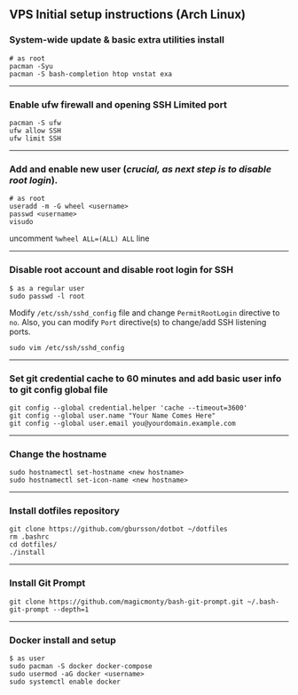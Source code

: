 ## VPS Initial setup instructions (Arch Linux)

### System-wide update & basic extra utilities install
```
# as root
pacman -Syu
pacman -S bash-completion htop vnstat exa
```

---

### Enable ufw firewall and opening SSH Limited port
```
pacman -S ufw
ufw allow SSH
ufw limit SSH
```

---

### Add and enable new user (_crucial, as next step is to disable root login_).
```
# as root
useradd -m -G wheel <username>
passwd <username>
visudo
```
uncomment `%wheel ALL=(ALL) ALL` line

---

### Disable root account and disable root login for SSH
```
$ as a regular user
sudo passwd -l root
```
Modify `/etc/ssh/sshd_config` file and change `PermitRootLogin` directive to `no`.
Also, you can modify `Port` directive(s) to change/add SSH listening ports.

```
sudo vim /etc/ssh/sshd_config
```

---

### Set git credential cache to 60 minutes and add basic user info to git config global file
```
git config --global credential.helper 'cache --timeout=3600'
git config --global user.name "Your Name Comes Here"
git config --global user.email you@yourdomain.example.com
```

---

### Change the hostname
```
sudo hostnamectl set-hostname <new hostname>
sudo hostnamectl set-icon-name <new hostname>
```

---

### Install dotfiles repository
```
git clone https://github.com/gbursson/dotbot ~/dotfiles
rm .bashrc
cd dotfiles/
./install
```
---

### Install Git Prompt
```
git clone https://github.com/magicmonty/bash-git-prompt.git ~/.bash-git-prompt --depth=1
```

---

### Docker install and setup

```
$ as user
sudo pacman -S docker docker-compose
sudo usermod -aG docker <username>
sudo systemctl enable docker
```




